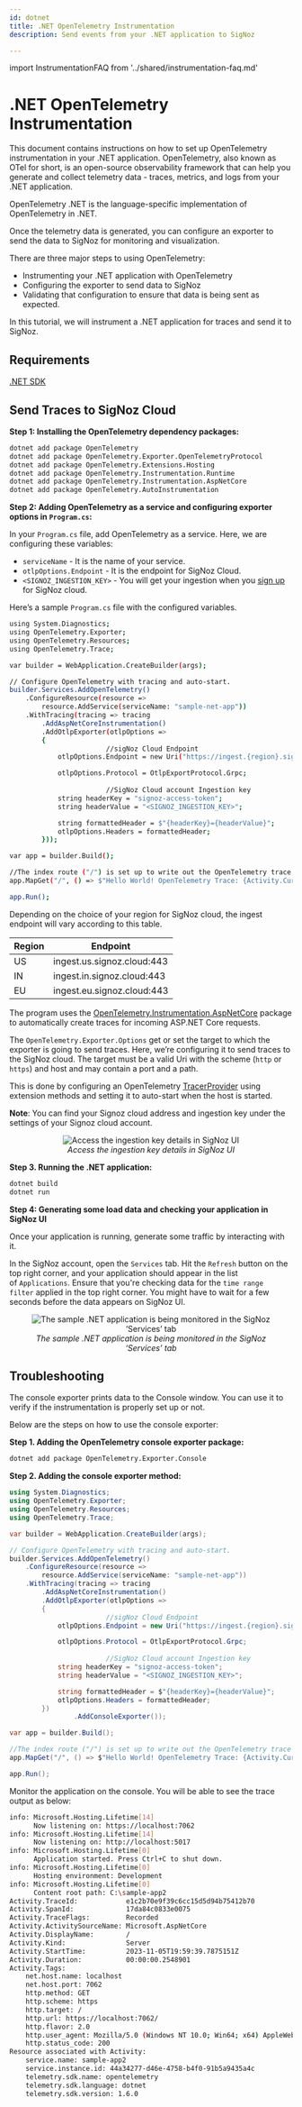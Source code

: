 ```yaml
---
id: dotnet
title: .NET OpenTelemetry Instrumentation
description: Send events from your .NET application to SigNoz

---
```


import InstrumentationFAQ from '../shared/instrumentation-faq.md'

# .NET OpenTelemetry Instrumentation

This document contains instructions on how to set up OpenTelemetry instrumentation in your .NET application. OpenTelemetry, also known as OTel for short, is an open-source observability framework that can help you generate and collect telemetry data - traces, metrics, and logs from your .NET application.

OpenTelemetry .NET is the language-specific implementation of OpenTelemetry in .NET.

Once the telemetry data is generated, you can configure an exporter to send the data to SigNoz for monitoring and visualization.

There are three major steps to using OpenTelemetry:

- Instrumenting your .NET application with OpenTelemetry
- Configuring the exporter to send data to SigNoz
- Validating that configuration to ensure that data is being sent as expected.

In this tutorial, we will instrument a .NET application for traces and send it to SigNoz.

## Requirements

[.NET SDK](https://dotnet.microsoft.com/en-us/download)

## Send Traces to SigNoz Cloud

**Step 1: Installing the OpenTelemetry dependency packages:**

```bash
dotnet add package OpenTelemetry
dotnet add package OpenTelemetry.Exporter.OpenTelemetryProtocol 
dotnet add package OpenTelemetry.Extensions.Hosting
dotnet add package OpenTelemetry.Instrumentation.Runtime
dotnet add package OpenTelemetry.Instrumentation.AspNetCore 
dotnet add package OpenTelemetry.AutoInstrumentation
```

**Step 2: Adding OpenTelemetry as a service and configuring exporter options in `Program.cs`:**

In your `Program.cs` file, add OpenTelemetry as a service. Here, we are configuring these variables:

- `serviceName` - It is the name of your service.
- `otlpOptions.Endpoint` - It is the endpoint for SigNoz Cloud.
- `<SIGNOZ_INGESTION_KEY>` - You will get your ingestion when you [sign up](https://signoz.io/teams/) for SigNoz cloud.

Here’s a sample `Program.cs` file with the configured variables.

```bash
using System.Diagnostics;
using OpenTelemetry.Exporter;
using OpenTelemetry.Resources;
using OpenTelemetry.Trace;

var builder = WebApplication.CreateBuilder(args);

// Configure OpenTelemetry with tracing and auto-start.
builder.Services.AddOpenTelemetry()
    .ConfigureResource(resource => 
		resource.AddService(serviceName: "sample-net-app"))
    .WithTracing(tracing => tracing
        .AddAspNetCoreInstrumentation()
        .AddOtlpExporter(otlpOptions =>
        {
						//sigNoz Cloud Endpoint 
            otlpOptions.Endpoint = new Uri("https://ingest.{region}.signoz.cloud:443");

            otlpOptions.Protocol = OtlpExportProtocol.Grpc;
						
						//SigNoz Cloud account Ingestion key
            string headerKey = "signoz-access-token";
            string headerValue = "<SIGNOZ_INGESTION_KEY>";

            string formattedHeader = $"{headerKey}={headerValue}";
            otlpOptions.Headers = formattedHeader;
        }));

var app = builder.Build();

//The index route ("/") is set up to write out the OpenTelemetry trace information on the response:
app.MapGet("/", () => $"Hello World! OpenTelemetry Trace: {Activity.Current?.Id}");

app.Run();
```

Depending on the choice of your region for SigNoz cloud, the ingest endpoint will vary according to this table.

| Region | Endpoint |
| --- | --- |
| US | ingest.us.signoz.cloud:443 |
| IN | ingest.in.signoz.cloud:443 |
| EU | ingest.eu.signoz.cloud:443 |

The program uses the <a href = "https://github.com/open-telemetry/opentelemetry-dotnet/blob/main/src/OpenTelemetry.Instrumentation.AspNetCore/README.md" rel="noopener noreferrer nofollow" target="_blank" >OpenTelemetry.Instrumentation.AspNetCore</a> package to automatically create traces for incoming ASP.NET Core requests.

The `OpenTelemetry.Exporter.Options` get or set the target to which the exporter is going to send traces. Here, we’re configuring it to send traces to the SigNoz cloud. The target must be a valid Uri with the scheme (`http` or `https`) and host and may contain a port and a path.

This is done by configuring an OpenTelemetry <a href = "https://github.com/open-telemetry/opentelemetry-dotnet/blob/main/docs/trace/customizing-the-sdk/README.MD#tracerprovider" rel="noopener noreferrer nofollow" target="_blank" >TracerProvider</a> using extension methods and setting it to auto-start when the host is started.

**Note**: You can find your Signoz cloud address and ingestion key under the settings of your Signoz cloud account.



<figure data-zoomable align='center'>
    <img src="/img/docs/ingestion_key_details.webp" alt="Access the ingestion key details in SigNoz UI"/>
    <figcaption><i>Access the ingestion key details in SigNoz UI</i></figcaption>
</figure>


**Step 3. Running the .NET application:**

```bash
dotnet build
dotnet run
```

**Step 4: Generating some load data and checking your application in SigNoz UI**

Once your application is running, generate some traffic by interacting with it.

In the SigNoz account, open the `Services` tab. Hit the `Refresh` button on the top right corner, and your application should appear in the list of `Applications`. Ensure that you're checking data for the `time range filter` applied in the top right corner. You might have to wait for a few seconds before the data appears on SigNoz UI.



<figure data-zoomable align='center'>
    <img src="/img/docs/sample_net_app.webp" alt="The sample .NET application is being monitored in the SigNoz ‘Services’ tab"/>
    <figcaption><i>The sample .NET application is being monitored in the SigNoz ‘Services’ tab</i></figcaption>
</figure>


## Troubleshooting

The console exporter prints data to the Console window. You can use it to verify if the instrumentation is properly set up or not.

Below are the steps on how to use the console exporter:

**Step 1. Adding the OpenTelemetry console exporter package:**

```bash
dotnet add package OpenTelemetry.Exporter.Console 
```

**Step 2. Adding the console exporter method:**

```csharp
using System.Diagnostics;
using OpenTelemetry.Exporter;
using OpenTelemetry.Resources;
using OpenTelemetry.Trace;

var builder = WebApplication.CreateBuilder(args);

// Configure OpenTelemetry with tracing and auto-start.
builder.Services.AddOpenTelemetry()
    .ConfigureResource(resource => 
		resource.AddService(serviceName: "sample-net-app"))
    .WithTracing(tracing => tracing
        .AddAspNetCoreInstrumentation()
        .AddOtlpExporter(otlpOptions =>
        {
						//sigNoz Cloud Endpoint 
            otlpOptions.Endpoint = new Uri("https://ingest.{region}.signoz.cloud:443");

            otlpOptions.Protocol = OtlpExportProtocol.Grpc;
						
						//SigNoz Cloud account Ingestion key
            string headerKey = "signoz-access-token";
            string headerValue = "<SIGNOZ_INGESTION_KEY>";

            string formattedHeader = $"{headerKey}={headerValue}";
            otlpOptions.Headers = formattedHeader;
        })
				.AddConsoleExporter());

var app = builder.Build();

//The index route ("/") is set up to write out the OpenTelemetry trace information on the response:
app.MapGet("/", () => $"Hello World! OpenTelemetry Trace: {Activity.Current?.Id}");

app.Run();
```

Monitor the application on the console. You will be able to see the trace output as below:

```bash
info: Microsoft.Hosting.Lifetime[14]
      Now listening on: https://localhost:7062
info: Microsoft.Hosting.Lifetime[14]
      Now listening on: http://localhost:5017
info: Microsoft.Hosting.Lifetime[0]
      Application started. Press Ctrl+C to shut down.
info: Microsoft.Hosting.Lifetime[0]
      Hosting environment: Development
info: Microsoft.Hosting.Lifetime[0]
      Content root path: C:\sample-app2
Activity.TraceId:            e1c2b70e9f39c6cc15d5d94b75412b70
Activity.SpanId:             17da84c0833e0075
Activity.TraceFlags:         Recorded
Activity.ActivitySourceName: Microsoft.AspNetCore
Activity.DisplayName:        /
Activity.Kind:               Server
Activity.StartTime:          2023-11-05T19:59:39.7875151Z
Activity.Duration:           00:00:00.2548901
Activity.Tags:
    net.host.name: localhost
    net.host.port: 7062
    http.method: GET
    http.scheme: https
    http.target: /
    http.url: https://localhost:7062/
    http.flavor: 2.0
    http.user_agent: Mozilla/5.0 (Windows NT 10.0; Win64; x64) AppleWebKit/537.36 (KHTML, like Gecko) Chrome/118.0.0.0 Safari/537.36
    http.status_code: 200
Resource associated with Activity:
    service.name: sample-app2
    service.instance.id: 44a34277-d46e-4758-b4f0-91b5a9435a4c
    telemetry.sdk.name: opentelemetry
    telemetry.sdk.language: dotnet
    telemetry.sdk.version: 1.6.0
```


<InstrumentationFAQ />